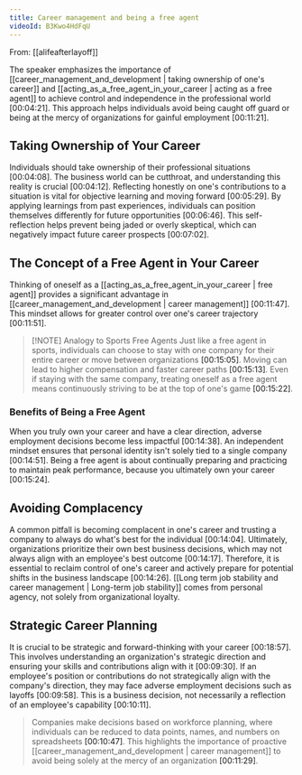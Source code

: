 ```yaml
---
title: Career management and being a free agent
videoId: B3Kwo4HdFqU
---
```


From: [[alifeafterlayoff]] <br/> 

The speaker emphasizes the importance of [[career_management_and_development | taking ownership of one's career]] and [[acting_as_a_free_agent_in_your_career | acting as a free agent]] to achieve control and independence in the professional world <a class="yt-timestamp" data-t="00:04:21">[00:04:21]</a>. This approach helps individuals avoid being caught off guard or being at the mercy of organizations for gainful employment <a class="yt-timestamp" data-t="00:11:21">[00:11:21]</a>.

## Taking Ownership of Your Career
Individuals should take ownership of their professional situations <a class="yt-timestamp" data-t="00:04:08">[00:04:08]</a>. The business world can be cutthroat, and understanding this reality is crucial <a class="yt-timestamp" data-t="00:04:12">[00:04:12]</a>. Reflecting honestly on one's contributions to a situation is vital for objective learning and moving forward <a class="yt-timestamp" data-t="00:05:29">[00:05:29]</a>. By applying learnings from past experiences, individuals can position themselves differently for future opportunities <a class="yt-timestamp" data-t="00:06:46">[00:06:46]</a>. This self-reflection helps prevent being jaded or overly skeptical, which can negatively impact future career prospects <a class="yt-timestamp" data-t="00:07:02">[00:07:02]</a>.

## The Concept of a Free Agent in Your Career
Thinking of oneself as a [[acting_as_a_free_agent_in_your_career | free agent]] provides a significant advantage in [[career_management_and_development | career management]] <a class="yt-timestamp" data-t="00:11:47">[00:11:47]</a>. This mindset allows for greater control over one's career trajectory <a class="yt-timestamp" data-t="00:11:51">[00:11:51]</a>.

> [!NOTE] Analogy to Sports Free Agents
> Just like a free agent in sports, individuals can choose to stay with one company for their entire career or move between organizations <a class="yt-timestamp" data-t="00:15:05">[00:15:05]</a>. Moving can lead to higher compensation and faster career paths <a class="yt-timestamp" data-t="00:15:13">[00:15:13]</a>. Even if staying with the same company, treating oneself as a free agent means continuously striving to be at the top of one's game <a class="yt-timestamp" data-t="00:15:22">[00:15:22]</a>.

### Benefits of Being a Free Agent
When you truly own your career and have a clear direction, adverse employment decisions become less impactful <a class="yt-timestamp" data-t="00:14:38">[00:14:38]</a>. An independent mindset ensures that personal identity isn't solely tied to a single company <a class="yt-timestamp" data-t="00:14:51">[00:14:51]</a>. Being a free agent is about continually preparing and practicing to maintain peak performance, because you ultimately own your career <a class="yt-timestamp" data-t="00:15:24">[00:15:24]</a>.

## Avoiding Complacency
A common pitfall is becoming complacent in one's career and trusting a company to always do what's best for the individual <a class="yt-timestamp" data-t="00:14:04">[00:14:04]</a>. Ultimately, organizations prioritize their own best business decisions, which may not always align with an employee's best outcome <a class="yt-timestamp" data-t="00:14:17">[00:14:17]</a>. Therefore, it is essential to reclaim control of one's career and actively prepare for potential shifts in the business landscape <a class="yt-timestamp" data-t="00:14:26">[00:14:26]</a>. [[Long term job stability and career management | Long-term job stability]] comes from personal agency, not solely from organizational loyalty.

## Strategic Career Planning
It is crucial to be strategic and forward-thinking with your career <a class="yt-timestamp" data-t="00:18:57">[00:18:57]</a>. This involves understanding an organization's strategic direction and ensuring your skills and contributions align with it <a class="yt-timestamp" data-t="00:09:30">[00:09:30]</a>. If an employee's position or contributions do not strategically align with the company's direction, they may face adverse employment decisions such as layoffs <a class="yt-timestamp" data-t="00:09:58">[00:09:58]</a>. This is a business decision, not necessarily a reflection of an employee's capability <a class="yt-timestamp" data-t="00:10:11">[00:10:11]</a>.

> Companies make decisions based on workforce planning, where individuals can be reduced to data points, names, and numbers on spreadsheets <a class="yt-timestamp" data-t="00:10:47">[00:10:47]</a>. This highlights the importance of proactive [[career_management_and_development | career management]] to avoid being solely at the mercy of an organization <a class="yt-timestamp" data-t="00:11:29">[00:11:29]</a>.
